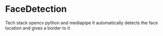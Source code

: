 # FaceDetection
Tech stack opencv python and mediapipe
It automatically detects the face location and gives a border to it
